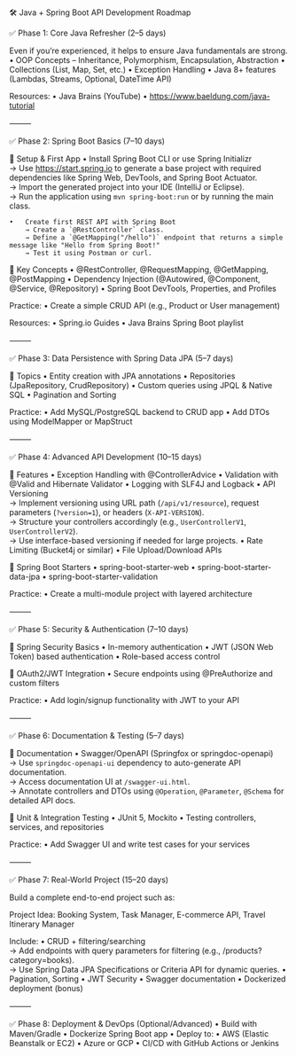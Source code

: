 🛠️ Java + Spring Boot API Development Roadmap

✅ Phase 1: Core Java Refresher (2–5 days)

Even if you’re experienced, it helps to ensure Java fundamentals are strong.
	•	OOP Concepts – Inheritance, Polymorphism, Encapsulation, Abstraction
	•	Collections (List, Map, Set, etc.)
	•	Exception Handling
	•	Java 8+ features (Lambdas, Streams, Optional, DateTime API)

Resources:
	•	Java Brains (YouTube)
	•	https://www.baeldung.com/java-tutorial

⸻

✅ Phase 2: Spring Boot Basics (7–10 days)

🔹 Setup & First App
	•	Install Spring Boot CLI or use Spring Initializr  
		→ Use https://start.spring.io to generate a base project with required dependencies like Spring Web, DevTools, and Spring Boot Actuator.  
		→ Import the generated project into your IDE (IntelliJ or Eclipse).  
		→ Run the application using `mvn spring-boot:run` or by running the main class.

	•	Create first REST API with Spring Boot  
		→ Create a `@RestController` class.  
		→ Define a `@GetMapping("/hello")` endpoint that returns a simple message like "Hello from Spring Boot!"  
		→ Test it using Postman or curl.

🔹 Key Concepts
	•	@RestController, @RequestMapping, @GetMapping, @PostMapping
	•	Dependency Injection (@Autowired, @Component, @Service, @Repository)
	•	Spring Boot DevTools, Properties, and Profiles

Practice:
	•	Create a simple CRUD API (e.g., Product or User management)

Resources:
	•	Spring.io Guides
	•	Java Brains Spring Boot playlist

⸻

✅ Phase 3: Data Persistence with Spring Data JPA (5–7 days)

🔹 Topics
	•	Entity creation with JPA annotations
	•	Repositories (JpaRepository, CrudRepository)
	•	Custom queries using JPQL & Native SQL
	•	Pagination and Sorting

Practice:
	•	Add MySQL/PostgreSQL backend to CRUD app
	•	Add DTOs using ModelMapper or MapStruct

⸻

✅ Phase 4: Advanced API Development (10–15 days)

🔹 Features
	•	Exception Handling with @ControllerAdvice
	•	Validation with @Valid and Hibernate Validator
	•	Logging with SLF4J and Logback
	•	API Versioning  
		→ Implement versioning using URL path (`/api/v1/resource`), request parameters (`?version=1`), or headers (`X-API-VERSION`).  
		→ Structure your controllers accordingly (e.g., `UserControllerV1`, `UserControllerV2`).  
		→ Use interface-based versioning if needed for large projects.
	•	Rate Limiting (Bucket4j or similar)
	•	File Upload/Download APIs

🔹 Spring Boot Starters
	•	spring-boot-starter-web
	•	spring-boot-starter-data-jpa
	•	spring-boot-starter-validation

Practice:
	•	Create a multi-module project with layered architecture

⸻

✅ Phase 5: Security & Authentication (7–10 days)

🔹 Spring Security Basics
	•	In-memory authentication
	•	JWT (JSON Web Token) based authentication
	•	Role-based access control

🔹 OAuth2/JWT Integration
	•	Secure endpoints using @PreAuthorize and custom filters

Practice:
	•	Add login/signup functionality with JWT to your API

⸻

✅ Phase 6: Documentation & Testing (5–7 days)

🔹 Documentation
	•	Swagger/OpenAPI (Springfox or springdoc-openapi)  
		→ Use `springdoc-openapi-ui` dependency to auto-generate API documentation.  
		→ Access documentation UI at `/swagger-ui.html`.  
		→ Annotate controllers and DTOs using `@Operation`, `@Parameter`, `@Schema` for detailed API docs.

🔹 Unit & Integration Testing
	•	JUnit 5, Mockito
	•	Testing controllers, services, and repositories

Practice:
	•	Add Swagger UI and write test cases for your services

⸻

✅ Phase 7: Real-World Project (15–20 days)

Build a complete end-to-end project such as:

Project Idea: Booking System, Task Manager, E-commerce API, Travel Itinerary Manager

Include:
	•	CRUD + filtering/searching  
		→ Add endpoints with query parameters for filtering (e.g., /products?category=books).  
		→ Use Spring Data JPA Specifications or Criteria API for dynamic queries.
	•	Pagination, Sorting
	•	JWT Security
	•	Swagger documentation
	•	Dockerized deployment (bonus)

⸻

✅ Phase 8: Deployment & DevOps (Optional/Advanced)
	•	Build with Maven/Gradle
	•	Dockerize Spring Boot app
	•	Deploy to:
	•	AWS (Elastic Beanstalk or EC2)
	•	Azure or GCP
	•	CI/CD with GitHub Actions or Jenkins